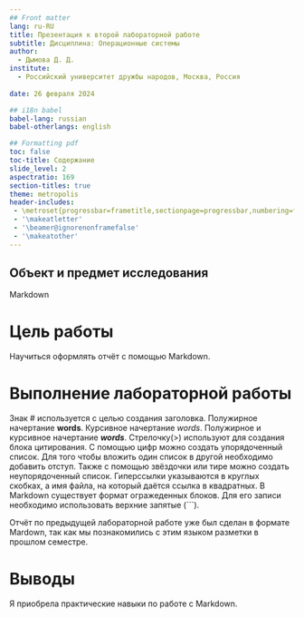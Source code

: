 ```yaml
---
## Front matter
lang: ru-RU
title: Презентация к второй лабораторной работе
subtitle: Дисциплина: Операционные системы
author:
  - Дымова Д. Д.
institute:
  - Российский университет дружбы народов, Москва, Россия
  
date: 26 февраля 2024

## i18n babel
babel-lang: russian
babel-otherlangs: english

## Formatting pdf
toc: false
toc-title: Содержание
slide_level: 2
aspectratio: 169
section-titles: true
theme: metropolis
header-includes:
 - \metroset{progressbar=frametitle,sectionpage=progressbar,numbering=fraction}
 - '\makeatletter'
 - '\beamer@ignorenonframefalse'
 - '\makeatother'
---
```


## Объект и предмет исследования

Markdown

# Цель работы

Научиться оформлять отчёт с помощью Markdown.

# Выполнение лабораторной работы 

Знак # используется с целью создания заголовка.
Полужирное начертание **words**. 
Курсивное начертание *words*.
Полужирное и курсивное начертание ***words***.
Стрелочку(>) используют для создания блока цитирования.
С помощью цифр можно создать упорядоченный список. Для того чтобы вложить один список в другой необходимо добавить отступ. 
Также с помощью звёздочки или тире можно создать неупорядоченный список.
Гиперссылки указываются в круглых скобках, а имя файла, на который даётся ссылка в квадратных.
В Markdown существует формат огражеденных блоков. Для его записи необходимо использовать верхние запятые (```).

Отчёт по предыдущей лабораторной работе уже был сделан в формате Mardown, так как мы познакомились с этим языком разметки в прошлом семестре. 

# Выводы

Я приобрела практические навыки по работе с Markdown.


